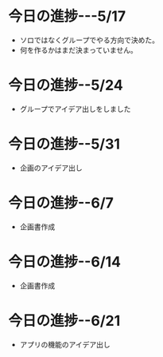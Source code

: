 # 今日の進捗---5/17

* ソロではなくグループでやる方向で決めた。
* 何を作るかはまだ決まっていません。

# 今日の進捗--5/24

* グループでアイデア出しをしました

# 今日の進捗--5/31

* 企画のアイデア出し

# 今日の進捗--6/7

* 企画書作成

# 今日の進捗--6/14

* 企画書作成

# 今日の進捗--6/21

* アプリの機能のアイデア出し

